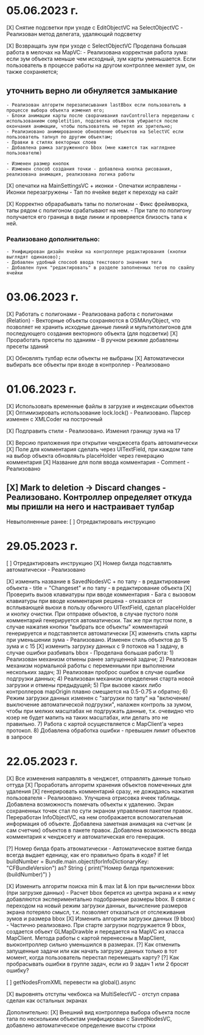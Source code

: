 # 05.06.2023 г.
[X] Снятие подсветки при уходе с EditObjectVC на SelectObjectVC
    - Реализован метод делегата, удаляющий подсветку

[X] Возвращать зум при уходе с SelectObjectVC
    Проделана большая работа в мелочах на MapVC:
    - Реализована корректная работа зума: если зум объекта меньше чем исходный, зум карты уменьшается. Если пользователь в процессе работы на другом контроллее меняет зум, он также сохраняется;
##         уточнить верно ли обнуляется замыкание
    - Реализован алгоритм перезаписывания lastBbox если пользователь в процессе выбора объекта изменил его;
    - Блоки анимации карты после сворачивания navControllera переделаны с использованием completition, подсветка объектов убирается после окончания анимации, чтобы пользователь не терял их зрительно;
    - Реализиовано анимированное обновление объектов на SelectVC если пользователь тапнул по другим объектам;
    - Правки в стилях векторных слоев
    - Добавлена рамка загруженного bbox (мне кажется так нагляднее пользователю)
    
    - Изменен размер кнопок
    - Изменен способ создания точки - добавлена кнопка рисования, реализована анимация, реализована логика работы

[X] опечатки на MainSettingsVC + иконки
    - Опечатки исправлены
    - Иконки перезагружены
    - Тап по ячейке ведет к переходу на сайт

[X] Корректно обрарабывать тапы по полигонам
    - Фикс фреймворка, тапы рядом с полигоном срабатывают на нем.
    - При тапе по полигону получается его граница в виде линии и проверяется близость тапа к ней. 
    
### Реализовано дополнительно:
    - Унифицирован дизайн ячейки на контроллере редактирования (кнопки выглядят одинаково);
    - Добавлен удобный спосооб ввода текстового значения тега
    - Добавлен пунк "редактировать" в разделе заполненных тегов по свайпу ячейки

# 03.06.2023 г.
[X] Работать с полигонами
    - Реализована работа с полигонами (Relation)
    - Векторные объекты сохраняются в OSMAnyObject, что позволяет не хранить исходные данные линий и мультиполигонов для последующего создания векторного объекта (для подсветки)
[X] Проработать пресеты по зданиям
    - В ручном режиме добавлены пресеты зданий
    
[X] Обновлять тулбар если объекты не выбраны
[X] Автоматически выбирать все объекты при входе в контроллер
    - Реализовано

# 01.06.2023 г.
[X] Использовать временные файлы в загрузке и индексации объектов
[X] Оптимизировать использование lock.lock()
    - Реализовано. Парсер изменен с XMLCoder на построчный

[X] Подправить стили
    - Реализовано. Изменил границу зума на 17
    
[X] Версию приложения при открытии ченджесета брать автоматически
[X] Поле для комментария сделать через UITextField, при каждом тапе на выбор объекта обновляьть placeHolder через генерацию комментария
[X] Название для поля ввода комментария - Comment
    - Реализовано

[X] Mark to deletion -> Discard changes
    - Реализовано. Контроллер определяет откуда мы пришли на него и настраивает тулбар
------------
Невыполненные ранее:
[ ] Отредактировать инструкцию

# 29.05.2023 г.
[ ] Отредактировать инструкцию
[X] Номер билда подставлять автоматически
    - Реализовано

[X] изменить название в SavedNodesVC + по тапу - в редактирование объекта
    - title = "Changeset" и по тапу - в редактирование объекта
[X] Проверить вызов клавиатуры при вводе комментария
    - Бага с вызовом клавиатуры при вводе комментария решена - отказался от всплывающей вьюхи в пользу обычного UITextField, сделал placeHolder и кнопку очистки. При отправке объектов, в случае пустого поля комментарий генерируется автоматически. Так же при пустом поле, в случае нажатия кнопки "выбрать все объекты" комментарий генерируется и подставляется автоматически
[X] изменить стиль карты при уменьшении зума
    - Реализовано. Изменен стиль объектов до 15 зума и с 15
[X] изменить загрузку данных с 9 потоков на 1 задачу, в случае ошибки разбивать bbox
    - Проделана большая работа:
    1) Реализован механизм отмены ранее запущенной задачи;
    2) Реализован механизм нормальной работы с переменными при выполнении нескольких задач;
    3) Реализован проброс ошибок в случае ошибки подгрузки данных;
    4) Реализован механизм определения старта новой загрузки и отмены предыдущей;
    5) При вызове каких либо контроллеров mapOrigin плавно смещается на 0.5-0.75 и обратно;
    6) Режим загрузки данных изменен с "загрузки по тапу" на "включение/выключение автоматической подгрузки", налажен контроль за зумом, чтобы при мелких масштабах не подгружать данные, т.к. очевидно что юзер не будет мапить на таких масштабах, или делать это не правильно.
    7) Работа с картой осуществляется с MapClient'а через протокол.
    8) Добавлена обработка ошибки - превышен лимит объектов в запросе

#  22.05.2023 г.

[X] Все изменения направлять в ченджсет, отправлять данные только оттуда
[X] Проработать алгоритм хранения объектов помеченных для удаления
[X] генерировать комментарий сразу, не дожидаясь нажатия пользователя
    - Реализовано. Улучшена отрисовка ячеек таблицы. Добавлена возможность помечать объекты к удалению. Экран сохраненных точек стал по сути экраном управления пакетом правок. Переработан InfoObjectVC, на нем отображается вспомогательная информация об объекте.
    Добавлена заметная анимация на счетчик (и сам счетчик) объектов в пакете правок.
    Добавлена возможность ввода комментария к ченджсету и автоматическая его генерация.

[?] Номер билда брать атвоматически
    - Автоматическое взятие билда всегда выдает еденицу, как его правильно брать в коде? 
    if let buildNumber = Bundle.main.object(forInfoDictionaryKey: "CFBundleVersion") as? String {
        print("Номер билда приложения: \(buildNumber)")
    }


[X] Изменить алгоритм поиска min & max lat & lon при вычислении bbox (при загрузке данных)
    - Расчет bbox берется из центра экрана и к нему добавляются экспериментально подобранные размеры bbox. В связи с переходом на новый режим загрузки данных, вычисление размеров экрана потеряло смысл, т.к. позволяет отказаться от отслеживания зумов и размера bbox
[X] Изменить алгоритм загрузки данных (9 bbox)
    - Частично реализовано. При старте загрузки подгружается 9 bbox, создается объект GLMapDrawble и передается на MapVC из класса MapClient.
    Метода работы с картой перенесены в MapClient, вьюконтроллер сильно уменьшился в размерах.
[?] Как отменить запущенные задачи или как начать загрузку данных только в тот момент, когда пользователь перестал перемещать карту?
[?] Как пробрасывать ошибки в группе задач, если из 9 задач 1 или 2 бросят ошибку?
    
[ ] getNodesFromXML перевести на global().async 

[X] выровнять отступы чекбокса на MultiSelectVC
    - отступ справа сделан как остальных экранах
    
Дополнительно:
[X] Внешний вид контроллера выбора объекта после тапа по нескольким объектам унифицирован с SavedNodesVC, добавлено автоматическое определение высоты строки
